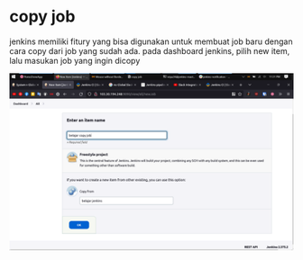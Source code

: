 # copy job

jenkins memiliki fitury yang bisa digunakan untuk membuat job baru dengan cara copy dari job yang sudah ada. pada dashboard jenkins, pilih new item, lalu masukan job yang ingin dicopy

![Untitled](copy%20job%20fe2ad2302d9f411189efc1e076142a2c/Untitled.png)